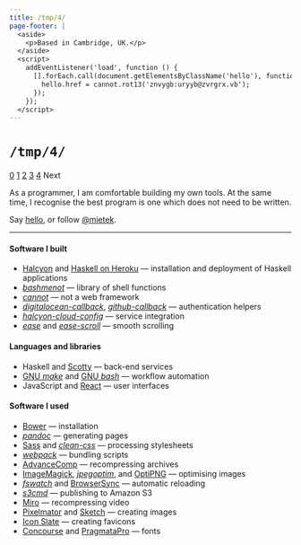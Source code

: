 ```yaml
---
title: /tmp/4/
page-footer: |
  <aside>
    <p>Based in Cambridge, UK.</p>
  </aside>
  <script>
    addEventListener('load', function () {
      [].forEach.call(document.getElementsByClassName('hello'), function (hello) {
        hello.href = cannot.rot13('znvygb:uryyb@zvrgrx.vb');
      });
    });
  </script>
---
```



`/tmp/4/`
=========

<div class="slide-widget">
<a class="slide-button" href="/tmp">0</a>
<a class="slide-button" href="/tmp/1/">1</a>
<a class="slide-button" href="/tmp/2/">2</a>
<a class="slide-button" href="/tmp/3/">3</a>
<a class="slide-button selected" href="/tmp/4/">4</a>
<a class="next-button disabled">Next</a>
</div>


As a programmer, I am comfortable building my own tools.  At the same time, I recognise the best program is one which does not need to be written.

Say <a class="hello" href="">hello</a>, or follow <a href="https://twitter.com/mietek">@mietek</a>.


---

#### Software I built

- [Halcyon](https://halcyon.sh/) and [Haskell on Heroku](https://haskellonheroku.com/) — installation and deployment of Haskell applications
- [_bashmenot_](https://bashmenot.mietek.io/) — library of shell functions
- [_cannot_](https://cannot.mietek.io/) — not a web framework
- [_digitalocean-callback_](https://github.com/mietek/digitalocean-callback), [_github-callback_](https://github.com/mietek/github-callback) — authentication helpers
- [_halcyon-cloud-config_](https://github.com/mietek/halcyon-cloud-config) — service integration
- [_ease_](https://github.com/mietek/ease) and [_ease-scroll_](https://github.com/mietek/ease-scroll) — smooth scrolling


#### Languages and libraries

- Haskell and [Scotty](https://github.com/scotty-web/scotty) — back-end services
- [GNU _make_](https://gnu.org/software/make/) and [GNU _bash_](https://gnu.org/software/bash/) — workflow automation
- JavaScript and [React](http://facebook.github.io/react/) — user interfaces


#### Software I used

- [Bower](http://bower.io/) — installation
- [_pandoc_](http://johnmacfarlane.net/pandoc/) — generating pages
- [Sass](http://sass-lang.com/) and [_clean-css_](https://github.com/jakubpawlowicz/clean-css) — processing stylesheets
- [_webpack_](https://webpack.github.io/) — bundling scripts
- [Advance<span class="small-caps">Comp</span>](http://advancemame.sourceforge.net/comp-readme.html) — recompressing archives
- [ImageMagick](http://imagemagick.org/), [_jpegoptim_](https://github.com/tjko/jpegoptim), and [OptiPNG](http://optipng.sourceforge.net/) — optimising images
- [_fswatch_](https://github.com/emcrisostomo/fswatch) and [BrowserSync](http://browsersync.io/) — automatic reloading
- [_s3cmd_](http://s3tools.org/) — publishing to Amazon S3
- [Miro](http://mirovideoconverter.com/) — recompressing video
- [Pixelmator](http://pixelmator.com/) and [Sketch](http://bohemiancoding.com/sketch/) — creating images
- [Icon Slate](http://kodlian.com/apps/icon-slate/) — creating favicons
- [Concourse](http://practicaltypography.com/concourse.html) and [PragmataPro](http://www.fsd.it/fonts/pragmatapro.htm) — fonts

